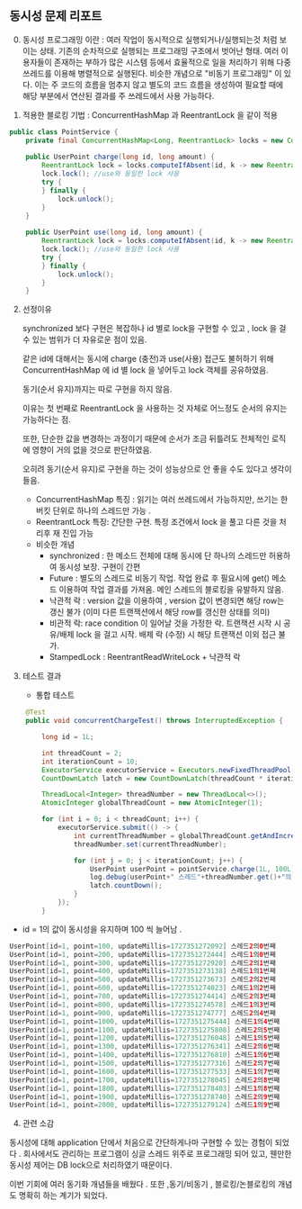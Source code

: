 ## 동시성 문제 리포트

0. 동시성 프로그래밍 이란 : 여러 작업이 동시적으로 실행되거나/실행되는것 처럼 보이는 상태.
   기존의 순차적으로 실행되는 프로그래밍 구조에서 벗어난 형태.
   여러 이용자들이 존재하는 부하가 많은 시스템 등에서 효율적으로 일을 처리하기 위해 다중 쓰레드를 이용해 병렬적으로 실행된다.
   비슷한 개념으로 "비동기 프로그래밍" 이 있다. 이는 주 코드의 흐름을 멈추지 않고 별도의 코드 흐름을 생성하여 필요할 때에 해당 부분에서 연산된 결과를 주 쓰레드에서 사용 가능하다.
   
1. 적용한 블로킹 기법 : ConcurrentHashMap 과 ReentrantLock 을 같이 적용 

```java
public class PointService {
    private final ConcurrentHashMap<Long, ReentrantLock> locks = new ConcurrentHashMap<>();
    
    public UserPoint charge(long id, long amount) {  
        ReentrantLock lock = locks.computeIfAbsent(id, k -> new ReentrantLock());
        lock.lock(); //use와 동일한 lock 사용     
        try {
        } finally {
            lock.unlock();
        }
    }
    
    public UserPoint use(long id, long amount) {  
        ReentrantLock lock = locks.computeIfAbsent(id, k -> new ReentrantLock());
        lock.lock(); //use와 동일한 lock 사용     
        try {
        } finally {
            lock.unlock();
        }
    }    
```

2. 선정이유
    
    synchronized 보다 구현은 복잡하나 id 별로 lock을 구현할 수 있고 , lock 을 걸 수 있는 범위가 더 자유로운 점이 있음.
    
    같은 id에 대해서는 동시에 charge (충전)과 use(사용) 접근도 불허하기 위해 ConcurrentHashMap 에 id 별 lock 을 넣어두고 lock 객체를 공유하였음.
    
    동기(순서 유지)까지는 따로 구현을 하지 않음. 
    
    이유는 첫 번째로 ReentrantLock 을 사용하는 것 자체로 어느정도 순서의 유지는 가능하다는 점.
    
    또한, 단순한 값을 변경하는 과정이기 때문에 순서가 조금 뒤틀려도 전체적인 로직에 영향이 거의 없을 것으로 판단하였음. 
    
    오히려 동기(순서 유지)로 구현을 하는 것이 성능상으로 안 좋을 수도 있다고 생각이 들음. 
    
    - ConcurrentHashMap 특징 : 읽기는 여러 쓰레드에서 가능하지만, 쓰기는 한 버킷 단위로 하나의 스레드만 가능 .
    - ReentrantLock 특징: 간단한 구현. 특정 조건에서 lock 을 풀고 다른 것을 처리후 재 진입 가능
    - 비슷한 개념
        - synchronized : 한 메소드 전체에 대해 동시에 단 하나의 스레드만 허용하여 동시성 보장. 구현이 간편
        - Future : 별도의 스레드로 비동기 작업. 작업 완료 후 필요시에 get() 메소드 이용하여 작업 결과를 가져옴. 메인 스레드의 블로킹을 유발하지 않음.
        - 낙관적 락 :  version 값을 이용하여 , version 값이 변경되면 해당 row는 갱신 불가 (이미 다른 트랜잭션에서 해당 row를 갱신한 상태를 의미)
        - 비관적 락: race condition 이 일어날 것을 가정한 락. 트랜잭션 시작 시 공유/배제 lock 을 걸고 시작. 배제 락 (수정) 시 해당 트랜잭션 이외 접근 불가.
        - StampedLock : ReentrantReadWriteLock + 낙관적 락
        
3. 테스트 결과 
    - 통합 테스트

```java
    @Test	
    public void concurrentChargeTest() throws InterruptedException {

        long id = 1L;

        int threadCount = 2;
        int iterationCount = 10;
        ExecutorService executorService = Executors.newFixedThreadPool(threadCount);
        CountDownLatch latch = new CountDownLatch(threadCount * iterationCount);

        ThreadLocal<Integer> threadNumber = new ThreadLocal<>();
        AtomicInteger globalThreadCount = new AtomicInteger(1);

        for (int i = 0; i < threadCount; i++) {
            executorService.submit(() -> {
                int currentThreadNumber = globalThreadCount.getAndIncrement();
                threadNumber.set(currentThreadNumber);

                for (int j = 0; j < iterationCount; j++) {
                    UserPoint userPoint = pointService.charge(1L, 100L);
                    log.debug(userPoint+" 스레드"+threadNumber.get()+"의"+j+"번째"); // 예시: 사용자 ID 1, 충전 금액 100
                    latch.countDown();
                }
            });
        }
```

- id = 1의 값이 동시성을 유지하며 100 씩 늘어남 .

```java
UserPoint[id=1, point=100, updateMillis=1727351272092] 스레드2의0번째
UserPoint[id=1, point=200, updateMillis=1727351272444] 스레드1의0번째
UserPoint[id=1, point=300, updateMillis=1727351272920] 스레드2의1번째
UserPoint[id=1, point=400, updateMillis=1727351273138] 스레드1의1번째
UserPoint[id=1, point=500, updateMillis=1727351273673] 스레드2의2번째
UserPoint[id=1, point=600, updateMillis=1727351274023] 스레드1의2번째
UserPoint[id=1, point=700, updateMillis=1727351274414] 스레드2의3번째
UserPoint[id=1, point=800, updateMillis=1727351274578] 스레드1의3번째
UserPoint[id=1, point=900, updateMillis=1727351274777] 스레드2의4번째
UserPoint[id=1, point=1000, updateMillis=1727351275444] 스레드1의4번째
UserPoint[id=1, point=1100, updateMillis=1727351275808] 스레드2의5번째
UserPoint[id=1, point=1200, updateMillis=1727351276048] 스레드1의5번째
UserPoint[id=1, point=1300, updateMillis=1727351276341] 스레드2의6번째
UserPoint[id=1, point=1400, updateMillis=1727351276810] 스레드1의6번째
UserPoint[id=1, point=1500, updateMillis=1727351277316] 스레드2의7번째
UserPoint[id=1, point=1600, updateMillis=1727351277533] 스레드1의7번째
UserPoint[id=1, point=1700, updateMillis=1727351278045] 스레드2의8번째
UserPoint[id=1, point=1800, updateMillis=1727351278403] 스레드1의8번째
UserPoint[id=1, point=1900, updateMillis=1727351278740] 스레드2의9번째
UserPoint[id=1, point=2000, updateMillis=1727351279124] 스레드1의9번째

```

4. 관련 소감 

동시성에 대해 application 단에서 처음으로 간단하게나마 구현할 수 있는 경험이 되었다 . 회사에서도 관리하는 프로그램이 싱글 스레드 위주로 프로그래밍 되어 있고, 웬만한 동시성 제어는 DB lock으로 처리하였기 때문이다. 

이번 기회에 여러 동기화 개념들을 배웠다 . 또한 ,동기/비동기  , 블로킹/논블로킹의 개념도 명확히 하는 계기가 되었다.
